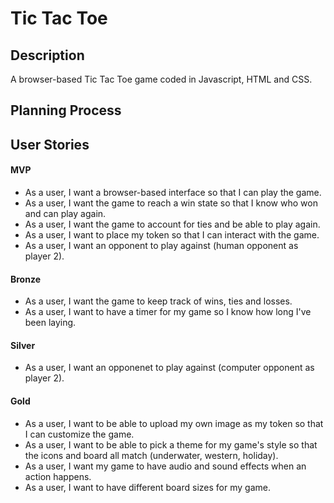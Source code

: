 # Tic Tac Toe

## Description

A browser-based Tic Tac Toe game coded in Javascript, HTML and CSS.

## Planning Process

## User Stories

#### MVP

- As a user, I want a browser-based interface so that I can play the game.
- As a user, I want the game to reach a win state so that I know who won and can play again.
- As a user, I want the game to account for ties and be able to play again.
- As a user, I want to place my token so that I can interact with the game.
- As a user, I want an opponent to play against (human opponent as player 2).

#### Bronze

- As a user, I want the game to keep track of wins, ties and losses.
- As a user, I want to have a timer for my game so I know how long I've been laying.

#### Silver

- As a user, I want an opponenet to play against (computer opponent as player 2).

#### Gold

- As a user, I want to be able to upload my own image as my token so that I can customize the game.
- As a user, I want to be able to pick a theme for my game's style so that the icons and board all match (underwater, western, holiday).
- As a user, I want my game to have audio and sound effects when an action happens.
- As a user, I want to have different board sizes for my game.

